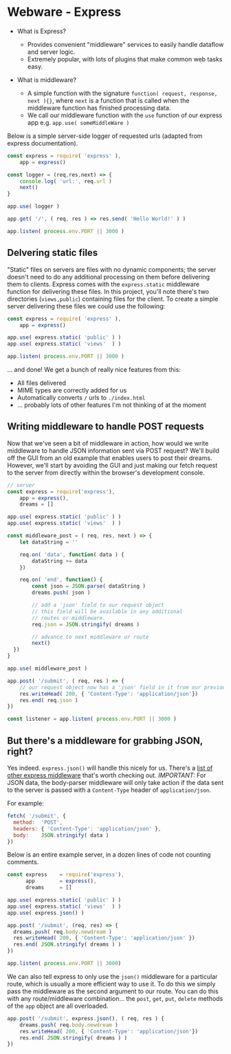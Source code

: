 # Webware - Express

- What is Express?
  - Provides convenient "middleware" services to easily handle dataflow and server logic.
  - Extremely popular, with lots of plugins that make common web tasks easy.
  
- What is middleware?
  - A simple function with the signature `function( request, response, next ){}`, where `next` is a function that is called when the middleware function has finished processing data.
  - We call our middleware function with the `use` function of our express app e.g. `app.use( someMiddleWare )`

Below is a simple server-side logger of requested urls (adapted from express documentation). 

```js
const express = require( 'express' ),
    app = express()

const logger = (req,res,next) => {
    console.log( 'url:', req.url )
    next()
}

app.use( logger )

app.get( '/', ( req, res ) => res.send( 'Hello World!' ) )

app.listen( process.env.PORT || 3000 )
```

## Delvering static files
"Static" files on servers are files with no dynamic components; the server doesn't need to do any additional processing on them before delivering them to clients. Express comes with the `express.static` middleware function for delivering these files. In this project, you'll note there's two directories (`views,public`) containing files for the client. To create a simple server delivering these files we could use the following:

```js
const express = require( 'express' ),
    app = express()

app.use( express.static( 'public' ) )
app.use( express.static( 'views'  ) ) 

app.listen( process.env.PORT || 3000 )
```

... and done! We get a bunch of really nice features from this:

- All files delivered
- MIME types are correctly added for us
- Automatically converts `/` urls to `./index.html`
- ... probably lots of other features I'm not thinking of at the moment

## Writing middleware to handle POST requests
Now that we've seen a bit of middleware in action, how would we write middleware to handle JSON information sent via POST request? We'll build off the GUI from an old example that enables users to post their dreams. However, we'll start by avoiding the GUI and just making our fetch request to the server from directly within the browser's development console.

```js
// server
const express = require('express'),
    app = express(),
    dreams = []

app.use( express.static( 'public' ) )
app.use( express.static( 'views'  ) ) 

const middleware_post = ( req, res, next ) => {
    let dataString = ''

    req.on( 'data', function( data ) {
        dataString += data 
    })

    req.on( 'end', function() {
        const json = JSON.parse( dataString )
        dreams.push( json )

        // add a 'json' field to our request object
        // this field will be available in any additional
        // routes or middleware.
        req.json = JSON.stringify( dreams )

        // advance to next middleware or route
        next()
  })
}

app.use( middleware_post )

app.post( '/submit', ( req, res ) => {
    // our request object now has a 'json' field in it from our previous middleware
    res.writeHead( 200, { 'Content-Type': 'application/json'})
    res.end( req.json )
})

const listener = app.listen( process.env.PORT || 3000 )
```

## But there's a middleware for grabbing JSON, right?
Yes indeed. `express.json()` will handle this nicely for us. There's a [list of other express middleware](https://expressjs.com/en/resources/middleware.html) that's worth checking out. *IMPORTANT:* For JSON data, the body-parser middleware will only take action if the data sent to the server is passed with a `Content-Type` header of `application/json`.

For example:
```js
fetch( '/submit', {
  method:  'POST',
  headers: { 'Content-Type': 'application/json' },
  body:    JSON.stringify( data )
})
```

Below is an entire example server, in a dozen lines of code not counting comments.

```js
const express    = require('express'),
      app        = express(),
      dreams     = []

app.use( express.static( 'public' ) )
app.use( express.static( 'views'  ) )
app.use( express.json() )

app.post( '/submit', (req, res) => {
  dreams.push( req.body.newdream )
  res.writeHead( 200, { 'Content-Type': 'application/json' })
  res.end( JSON.stringify( dreams ) )
})

app.listen( process.env.PORT || 3000)
```

We can also tell express to only use the `json()` middleware for a particular route, which is usually a more efficient way to use it. To do this we simply pass the middleware as the second argument to our route. You can do this with any route/middleware combination... the `post`, `get`, `put`, `delete` methods of the `app` object are all overloaded.
  
```js
app.post( '/submit', express.json(), ( req, res ) {
    dreams.push( req.body.newdream )
    res.writeHead( 200, { 'Content-Type': 'application/json'})
    res.end( JSON.stringify( dreams ) )
})
```

